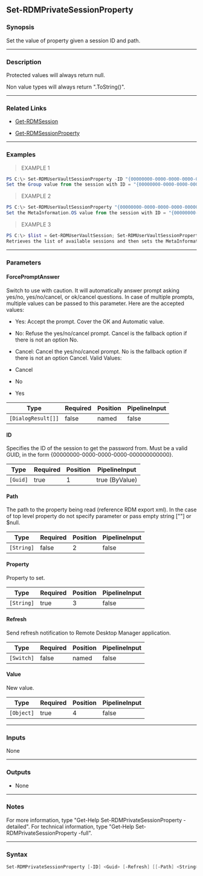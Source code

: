 Set-RDMPrivateSessionProperty
-----------------------------

### Synopsis
Set the value of property given a session ID and path.

---

### Description

Protected values will always return null.

Non value types will always return ".ToString()".

---

### Related Links
* [Get-RDMSession](Get-RDMSession)

* [Get-RDMSessionProperty](Get-RDMSessionProperty)

---

### Examples
> EXAMPLE 1

```PowerShell
PS C:\> Set-RDMUserVaultSessionProperty -ID "{00000000-0000-0000-0000-000000000000}" -Property "Group" -Value "My New Group Name"
Set the Group value from the session with ID = "{00000000-0000-0000-0000-000000000000}".
```
> EXAMPLE 2

```PowerShell
PS C:\> Set-RDMUserVaultSessionProperty "{00000000-0000-0000-0000-000000000000}" "MetaInformation" "OS" "Windows Server 2008 R2"
Set the MetaInformation.OS value from the session with ID = "{00000000-0000-0000-0000-000000000000}".
```
> EXAMPLE 3

```PowerShell
PS C:\> $list = Get-RDMUserVaultSession; Set-RDMUserVaultSessionProperty -ID $list[1].ID -Path "MetaInformation" -Property "OS" -Value "Windows Server 2008 R2"
Retrieves the list of available sessions and then sets the MetaInformation.OS value of the the second element in the list.
```

---

### Parameters
#### **ForcePromptAnswer**
Switch to use with caution. It will automatically answer prompt asking yes/no, yes/no/cancel, or ok/cancel questions. In case of multiple prompts, multiple values can be passed to this parameter. Here are the accepted values:
* Yes: Accept the prompt. Cover the OK and Automatic value.
* No: Refuse the yes/no/cancel prompt. Cancel is the fallback option if there is not an option No.
* Cancel: Cancel the yes/no/cancel prompt. No is the fallback option if there is not an option Cancel.
Valid Values:

* Cancel
* No
* Yes

|Type              |Required|Position|PipelineInput|
|------------------|--------|--------|-------------|
|`[DialogResult[]]`|false   |named   |false        |

#### **ID**
Specifies the ID of the session to get the password from.
Must be a valid GUID, in the form {00000000-0000-0000-0000-000000000000}.

|Type    |Required|Position|PipelineInput |
|--------|--------|--------|--------------|
|`[Guid]`|true    |1       |true (ByValue)|

#### **Path**
The path to the property being read (reference RDM export xml). In the case of top level property do not specify parameter or pass empty string [""] or $null.

|Type      |Required|Position|PipelineInput|
|----------|--------|--------|-------------|
|`[String]`|false   |2       |false        |

#### **Property**
Property to set.

|Type      |Required|Position|PipelineInput|
|----------|--------|--------|-------------|
|`[String]`|true    |3       |false        |

#### **Refresh**
Send refresh notification to Remote Desktop Manager application.

|Type      |Required|Position|PipelineInput|
|----------|--------|--------|-------------|
|`[Switch]`|false   |named   |false        |

#### **Value**
New value.

|Type      |Required|Position|PipelineInput|
|----------|--------|--------|-------------|
|`[Object]`|true    |4       |false        |

---

### Inputs
None

---

### Outputs
* None

---

### Notes
For more information, type "Get-Help Set-RDMPrivateSessionProperty -detailed". For technical information, type "Get-Help Set-RDMPrivateSessionProperty -full".

---

### Syntax
```PowerShell
Set-RDMPrivateSessionProperty [-ID] <Guid> [-Refresh] [[-Path] <String>] [-Property] <String> [-Value] <Object> [-ForcePromptAnswer <Cancel | No | Yes>] [<CommonParameters>]
```
